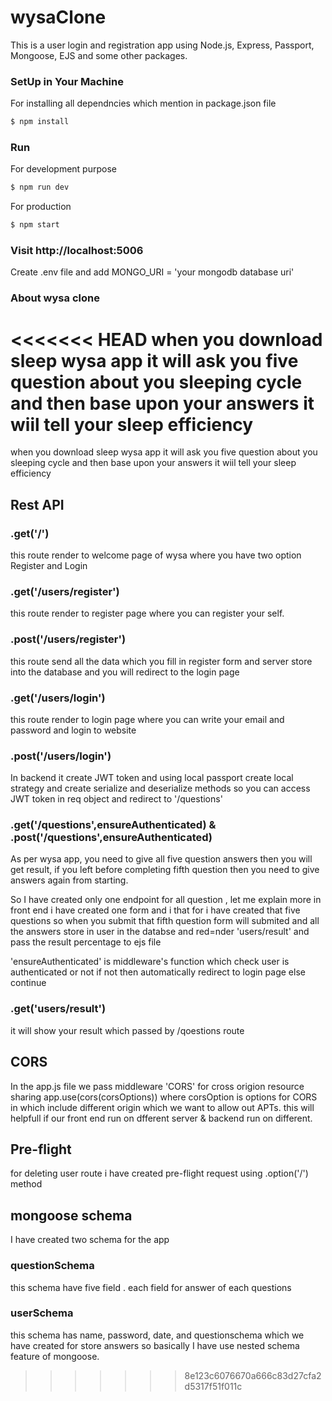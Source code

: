 # wysaClone

This is a user login and registration app using Node.js, Express, Passport, Mongoose, EJS and some other packages.

### SetUp in Your Machine

For installing all dependncies which mention in package.json file 

```sh
$ npm install
```

### Run 

For development purpose

```sh
$ npm run dev
```

For production 

```sh
$ npm start
```

### Visit http://localhost:5006

Create .env file and add MONGO_URI = 'your mongodb database uri'


### About wysa clone
<<<<<<< HEAD
when you download sleep wysa app it will ask you five question about you sleeping cycle and then base upon your answers it wiil tell your sleep efficiency
=======
when you download sleep wysa app it will ask you five question about you sleeping cycle and then base upon your answers it wiil tell your sleep efficiency

## Rest API

### .get('/')
this route render to welcome page of wysa where you have two option Register and Login

### .get('/users/register')
this route render to register page where you can register your self.

### .post('/users/register')
this route send all the data which you fill in register form and server store into the database and you will redirect to the login page

### .get('/users/login')
this route render to login page where you can write your email and password and login to website

### .post('/users/login')
In backend it create JWT token and using local passport create local strategy and create serialize and deserialize methods so you can access JWT token in req object and redirect to '/questions'

### .get('/questions',ensureAuthenticated) & .post('/questions',ensureAuthenticated)
As per wysa app, you need to give all five question answers then you will get result, if you left before completing fifth question then you need to give answers again from starting.

So  I have created only one endpoint for all question , let me explain more in front end i have created one form and i that for i have created that five questions so when you 
submit that fifth question form will submited and all the answers store in user in the databse and red=nder 'users/result' and pass the result percentage to ejs file

'ensureAuthenticated' is middleware's function which check user is authenticated or not if not then automatically redirect to login page else continue

### .get('users/result')
it will show your result which passed by /qoestions route

## CORS
In the app.js file we pass middleware 'CORS' for cross origion resource sharing app.use(cors(corsOptions)) where corsOption is options for CORS in which include different origin which we want to allow out APTs. this will helpfull if our front end run on dfferent server & backend run on different.

## Pre-flight
for deleting user route i have created pre-flight request using .option('/') method

## mongoose schema
I have created two schema for the app

### questionSchema
this schema have five field . each field for answer of each questions

### userSchema
this schema has name, password, date, and questionschema which we have created for store answers so basically I have use nested schema feature of mongoose.

>>>>>>> 8e123c6076670a666c83d27cfa2d5317f51f011c
